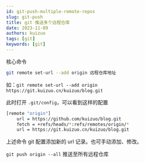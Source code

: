 ```yaml
---
id: git-push-multiple-remote-repos
slug: git-push
title: git 推送多个远程仓库
date: 2023-11-09
authors: kuizuo
tags: [git]
keywords: [git]
---
```


<!-- truncate -->

核心命令

```bash
git remote set-url --add origin 远程仓库地址
```

如：`git remote set-url --add origin https://git.kuizuo.cn/kuizuo/blog.git`

此时打开 `.git/config`，可以看到这样的配置

```bash {4}
[remote "origin"]
    url = https://github.com/kuizuo/blog.git
    fetch = +refs/heads/*:refs/remotes/origin/*
    url = https://git.kuizuo.cn/kuizuo/blog.git
```

上述命令 git 配置添加新的 url 记录。也可手动添加、修改。

`git push origin --all` 推送至所有远程仓库
